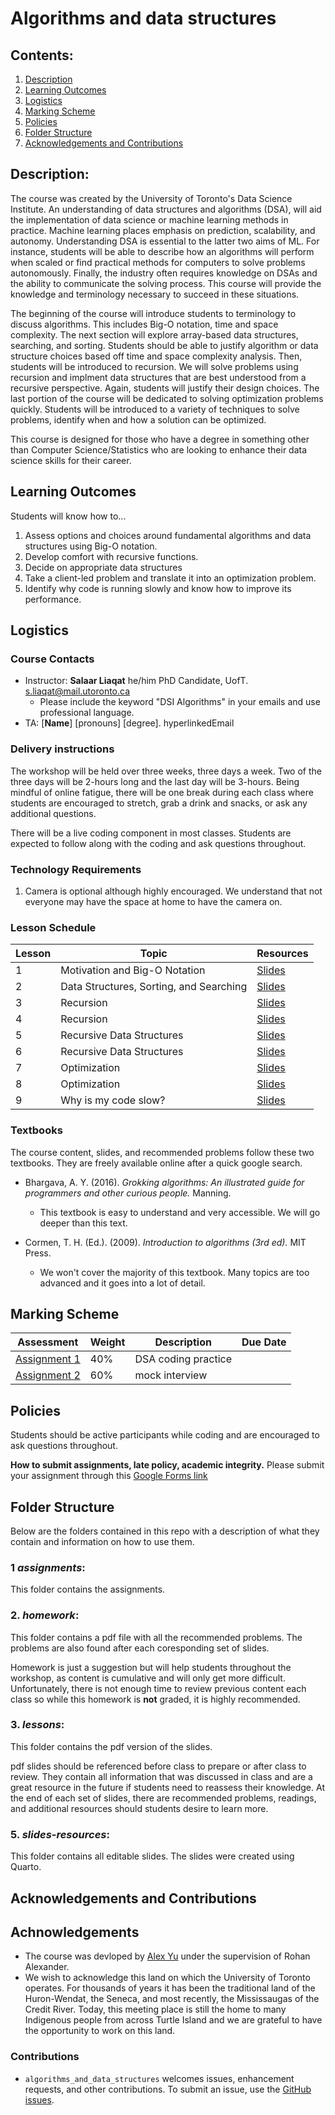 # Algorithms and data structures

## Contents:
1. [Description](https://github.com/UofT-DSI/algorithms_and_data_structures#description)
2. [Learning Outcomes](https://github.com/UofT-DSI/algorithms_and_data_structures#learning-outcomes)
3. [Logistics](https://github.com/UofT-DSI/algorithms_and_data_structures#logistics)
4. [Marking Scheme](https://github.com/UofT-DSI/algorithms_and_data_structures#marking-scheme)
5. [Policies](https://github.com/UofT-DSI/algorithms_and_data_structures#policies)
6. [Folder Structure](https://github.com/UofT-DSI/algorithms_and_data_structures#folder-structure)
7. [Acknowledgements and Contributions](https://github.com/UofT-DSI/algorithms_and_data_structures#acknowledgements-and-contributions)

## Description:
The course was created by the University of Toronto's Data Science Institute. An understanding of data structures and algorithms (DSA), will aid the implementation of data science or machine learning methods in practice. Machine learning places emphasis on prediction, scalability, and autonomy. Understanding DSA is essential to the latter two aims of ML. For instance, students will be able to describe how an algorithms will perform when scaled or find practical methods for computers to solve problems autonomously. Finally, the industry often requires knowledge on DSAs and the ability to communicate the solving process. This course will provide the knowledge and terminology necessary to succeed in these situations.

The beginning of the course will introduce students to terminology to discuss algorithms. This includes Big-O notation, time and space complexity. The next section will explore array-based data structures, searching, and sorting. Students should be able to justify algorithm or data structure choices based off time and space complexity analysis. Then, students will be introduced to recursion. We will solve problems using recursion and implment data structures that are best understood from a recursive perspective. Again, students will justify their design choices. The last portion of the course will be dedicated to solving optimization problems quickly. Students will be introduced to a variety of techniques to solve problems, identify when and how a solution can be optimized.

This course is designed for those who have a degree in something other than Computer Science/Statistics who are looking to enhance their data science skills for their career.

## Learning Outcomes
Students will know how to...
1. Assess options and choices around fundamental algorithms and data structures using Big-O notation.
2. Develop comfort with recursive functions.
3. Decide on appropriate data structures
4. Take a client-led problem and translate it into an optimization problem.
5. Identify why code is running slowly and know how to improve its performance.

## Logistics

### Course Contacts
* Instructor: **Salaar Liaqat** he/him PhD Candidate, UofT. [s.liaqat@mail.utoronto.ca](s.liaqat@mail.utoronto.ca)
  * Please include the keyword "DSI Algorithms" in your emails and use professional language.
* TA: [**Name**] [pronouns] [degree]. hyperlinkedEmail

### Delivery instructions
The workshop will be held over three weeks, three days a week. Two of the three days will be 2-hours long and the last day will be 3-hours. Being mindful of online fatigue, there will be one break during each class where students are encouraged to stretch, grab a drink and snacks, or ask any additional questions.

There will be a live coding component in most classes. Students are expected to follow along with the coding and ask questions throughout. 

### Technology Requirements
1. Camera is optional although highly encouraged. We understand that not everyone may have the space at home to have the camera on.


### Lesson Schedule
| Lesson | Topic                                                       | Resources  |
|--------|-------------------------------------------------------------|------------|
| 1      | Motivation and Big-O Notation                               | [Slides](https://github.com/UofT-DSI/algorithms_and_data_structures/blob/main/lessons/1_motivation-big-o.pdf) |
| 2      | Data Structures, Sorting, and Searching                     | [Slides](https://github.com/UofT-DSI/algorithms_and_data_structures/blob/main/lessons/2_ds-search-sort.pdf) |
| 3      | Recursion              				                             | [Slides](https://github.com/UofT-DSI/algorithms_and_data_structures/blob/main/lessons/3_recursion.pdf) |
| 4      | Recursion              				                             | [Slides](https://github.com/UofT-DSI/algorithms_and_data_structures/blob/main/lessons/3_recursion.pdf) |
| 5      | Recursive Data Structures                                   | [Slides](https://github.com/UofT-DSI/algorithms_and_data_structures/blob/main/lessons/4_recursive-ds.pdf) |
| 6      | Recursive Data Structures                                   | [Slides](https://github.com/UofT-DSI/algorithms_and_data_structures/blob/main/lessons/4_recursive-ds.pdf) |
| 7      | Optimization                                                | [Slides](https://github.com/UofT-DSI/algorithms_and_data_structures/blob/main/lessons/5_optimization.pdf) |
| 8      | Optimization                                                | [Slides](https://github.com/UofT-DSI/algorithms_and_data_structures/blob/main/lessons/5_optimization.pdf) |
| 9      | Why is my code slow?                                        | [Slides](https://github.com/UofT-DSI/algorithms_and_data_structures/blob/main/lessons/6_slow-code.pdf) |

### Textbooks

The course content, slides, and recommended problems follow these two textbooks. They are freely available online after a quick google search. 

* Bhargava, A. Y. (2016). *Grokking algorithms: An illustrated guide for programmers and other curious people.* Manning.

  * This textbook is easy to understand and very accessible. We will go deeper than this text.
  
* Cormen, T. H. (Ed.). (2009). *Introduction to algorithms (3rd ed).* MIT Press.

  * We won't cover the majority of this textbook. Many topics are too advanced and it goes into a lot of detail. 

## Marking Scheme
| Assessment       | Weight    | Description          | Due Date |
|------------------|-----------|----------------------|----------|
| [Assignment 1](https://github.com/UofT-DSI/algorithms_and_data_structures/blob/main/assignments/assignment%201.md) |    40%    | DSA coding practice  |          |
| [Assignment 2](https://github.com/UofT-DSI/algorithms_and_data_structures/blob/main/assignments/assignment%202.md) |    60%    | mock interview       |          |

## Policies
Students should be active participants while coding and are encouraged to ask questions throughout.

**How to submit assignments, late policy, academic integrity.**
Please submit your assignment through this [Google Forms link](https://forms.gle/kaW4owXy7mC36CVZA)

## Folder Structure
Below are the folders contained in this repo with a description of what they contain and information on how to use them.

### 1 *assignments*:
This folder contains the assignments.

### 2. *homework*:
This folder contains a pdf file with all the recommended problems. The problems are also found after each coresponding set of slides. 

Homework is just a suggestion but will help students throughout the workshop, as content is cumulative and will only get more difficult. Unfortunately, there is not enough time to review previous content each class so while this homework is **not** graded, it is highly recommended.

### 3. *lessons*:
This folder contains the pdf version of the slides.

pdf slides should be referenced before class to prepare or after class to review. They contain all information that was discussed in class and are a great resource in the future if students need to reassess their knowledge. At the end of each set of slides, there are recommended problems, readings, and additional resources should students desire to learn more. 

### 5. *slides-resources*:
This folder contains all editable slides. The slides were created using Quarto. 

## Acknowledgements and Contributions
## Achnowledgements
* The course was devloped by [Alex Yu](https://www.linkedin.com/in/kunzhi-yu/) under the supervision of Rohan Alexander. 
* We wish to acknowledge this land on which the University of Toronto operates. For thousands of years it has been the traditional land of the Huron-Wendat, the Seneca, and most recently, the Mississaugas of the Credit River. Today, this meeting place is still the home to many Indigenous people from across Turtle Island and we are grateful to have the opportunity to work on this land.
### Contributions 
* `algorithms_and_data_structures` welcomes issues, enhancement requests, and other contributions. To submit an issue, use the [GitHub
issues](https://github.com/UofT-DSI/algorithms_and_data_structures/issues).
